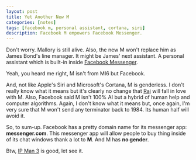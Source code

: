 ```yaml
---
layout: post
title: Yet Another New M
categories: [notes]
tags: [facebook m, personal assistant, cortana, siri]
description: Facebook M empowers Facebook Messenger.
---
```



Don't worry. Mallory is still alive. Also, the new M won't replace him as James Bond's line manager. It might be James' next assistant. A personal assistant which is built-in inside [Facebook Messenger](https://www.messenger.com/).

Yeah, you heard me right, M isn't from MI6 but Facebook.

And, not like Apple's Siri and Microsoft's Cortana, M is genderless. I don't really know what it means but it's clearly no change that [Raj](https://en.wikipedia.org/wiki/Raj_Koothrappali) will fall in love with M. Also, Facebook said M isn't 100% AI but a hybrid of human help and computer algorithms. Again, I don't know what it means but, once again, I'm very sure that M won't send any terminator back to 1984. Its human half will avoid it.

So, to sum-up. Facebook has a pretty domain name for its messenger app: __messenger.com__. This messenger app will allow people to buy thing inside of its chat windows thank a lot to __M__. And M has __no gender__.

Btw, [IP Man 3](https://en.wikipedia.org/wiki/Ip_Man_3) is good, let see it.



